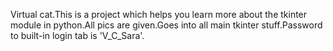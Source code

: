 Virtual cat.This is a project which helps you learn more about the tkinter module in python.All pics are given.Goes into all main tkinter stuff.Password to built-in login tab is 'V_C_Sara'.
